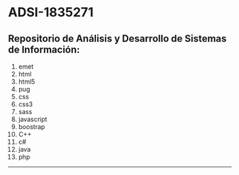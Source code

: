 # ADSI-1835271
Repositorio de Análisis y Desarrollo de Sistemas de Información:
----
1. emet
2. html
3. html5
4. pug
5. css
6. css3
7. sass
8. javascript
9. boostrap
10. C++
11. c#
12. java
13. php
----